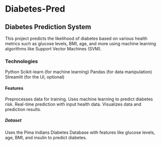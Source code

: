 # Diabetes-Pred
## Diabetes Prediction System
This project predicts the likelihood of diabetes based on various health metrics such as glucose levels, BMI, age, and more using machine learning algorithms like Support Vector Machines (SVM).

### Technologies
Python
Scikit-learn (for machine learning)
Pandas (for data manipulation)
Streamlit (for the UI, optional)
#### Features
Preprocesses data for training.
Uses machine learning to predict diabetes risk.
Real-time prediction with input health data.
Visualizes data and prediction results.
##### Dataset
Uses the Pima Indians Diabetes Database with features like glucose levels, age, BMI, and insulin to predict diabetes.
